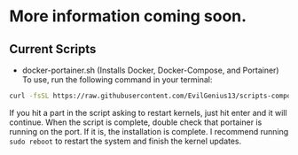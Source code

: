 # More information coming soon.



## Current Scripts
- docker-portainer.sh
(Installs Docker, Docker-Compose, and Portainer)
To use, run the following command in your terminal:
```bash
curl -fsSL https://raw.githubusercontent.com/EvilGenius13/scripts-composes/main/scripts/docker-portainer.sh | bash
```
If you hit a part in the script asking to restart kernels, just hit enter and it will continue.
When the script is complete, double check that portainer is running on the port. If it is, the installation is complete.
I recommend running `sudo reboot` to restart the system and finish the kernel updates.